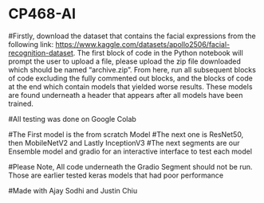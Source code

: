 # CP468-AI

#Firstly, download the dataset that contains the facial expressions from the following link: https://www.kaggle.com/datasets/apollo2506/facial-recognition-dataset. The first block of code in the Python notebook will prompt the user to upload a file, please upload the zip file downloaded which should be named “archive.zip”. From here, run all subsequent blocks of code excluding the fully commented out blocks, and the blocks of code at the end which contain models that yielded worse results. These models are found underneath a header that appears after all models have been trained. 

#All testing was done on Google Colab

#The First model is the from scratch Model
#The next one is ResNet50, then MobileNetV2 and Lastly InceptionV3
#The next segments are our Ensemble model and gradio for an interactive interface to test each model

#Please Note, All code underneath the Gradio Segment should not be run. Those are earlier tested keras models that had poor performance

#Made with Ajay Sodhi and Justin Chiu
